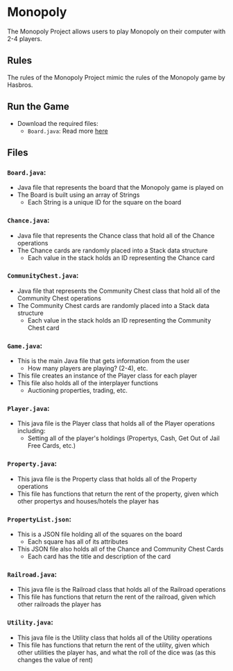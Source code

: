 # Monopoly
The Monopoly Project allows users to play Monopoly on their computer with 2-4 players.

## Rules
The rules of the Monopoly Project mimic the rules of the Monopoly game by Hasbros.

## Run the Game
- Download the required files:
  - `Board.java`: Read more [here](#`Board.java`)

## Files
### `Board.java`:
- Java file that represents the board that the Monopoly game is played on
- The Board is built using an array of Strings
  - Each String is a unique ID for the square on the board
### `Chance.java`:
- Java file that represents the Chance class that hold all of the Chance operations
- The Chance cards are randomly placed into a Stack data structure
  - Each value in the stack holds an ID representing the Chance card
### `CommunityChest.java`:
- Java file that represents the Community Chest class that hold all of the Community Chest operations
- The Community Chest cards are randomly placed into a Stack data structure
  - Each value in the stack holds an ID representing the Community Chest card
### `Game.java`:
- This is the main Java file that gets information from the user
  - How many players are playing? (2-4), etc.
- This file creates an instance of the Player class for each player
- This file also holds all of the interplayer functions
  - Auctioning properties, trading, etc.
### `Player.java`:
- This java file is the Player class that holds all of the Player operations including:
  - Setting all of the player's holdings (Propertys, Cash, Get Out of Jail Free Cards, etc.)
### `Property.java`:
- This java file is the Property class that holds all of the Property operations
- This file has functions that return the rent of the property, given which other propertys and houses/hotels the player has
### `PropertyList.json`:
- This is a JSON file holding all of the squares on the board
  - Each square has all of its attributes
- This JSON file also holds all of the Chance and Community Chest Cards
  - Each card has the title and description of the card
### `Railroad.java`:
- This java file is the Railroad class that holds all of the Railroad operations
- This file has functions that return the rent of the railroad, given which other railroads the player has
### `Utility.java`:
- This java file is the Utility class that holds all of the Utility operations
- This file has functions that return the rent of the utility, given which other utilities the player has, and what the roll of the dice was (as this changes the value of rent)
